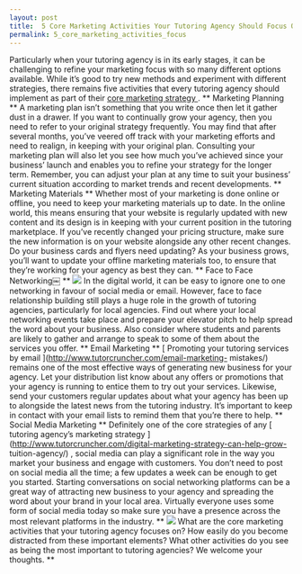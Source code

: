 ```yaml
---
layout: post
title:  5 Core Marketing Activities Your Tutoring Agency Should Focus On
permalink: 5_core_marketing_activities_focus
---
```

Particularly when your tutoring agency is in its early stages, it can be
challenging to refine your marketing focus with so many different options
available. While it’s good to try new methods and experiment with different
strategies, there remains five activities that every tutoring agency should
implement as part of their [ core marketing strategy
](http://www.tutorcruncher.com/4-things-should-know-marketing/) . ** Marketing
Planning ** A marketing plan isn’t something that you write once then let it
gather dust in a drawer. If you want to continually grow your agency, then you
need to refer to your original strategy frequently. You may find that after
several months, you’ve veered off track with your marketing efforts and need
to realign, in keeping with your original plan. Consulting your marketing plan
will also let you see how much you’ve achieved since your business’ launch and
enables you to refine your strategy for the longer term. Remember, you can
adjust your plan at any time to suit your business’ current situation
according to market trends and recent developments. ** Marketing Materials **
Whether most of your marketing is done online or offline, you need to keep
your marketing materials up to date. In the online world, this means ensuring
that your website is regularly updated with new content and its design is in
keeping with your current position in the tutoring marketplace. If you’ve
recently changed your pricing structure, make sure the new information is on
your website alongside any other recent changes. Do your business cards and
flyers need updating? As your business grows, you’ll want to update your
offline marketing materials too, to ensure that they’re working for your
agency as best they can. ** Face to Face Networking￼ **
![](http://www.exordo.com/blog/wp-content/uploads/2013/11/networking.jpg) In
the digital world, it can be easy to ignore one to one networking in favour of
social media or email. However, face to face relationship building still plays
a huge role in the growth of tutoring agencies, particularly for local
agencies. Find out where your local networking events take place and prepare
your elevator pitch to help spread the word about your business. Also consider
where students and parents are likely to gather and arrange to speak to some
of them about the services you offer. ** Email Marketing ** [ Promoting your
tutoring services by email ](http://www.tutorcruncher.com/email-marketing-
mistakes/) remains one of the most effective ways of generating new business
for your agency. Let your distribution list know about any offers or
promotions that your agency is running to entice them to try out your
services. Likewise, send your customers regular updates about what your agency
has been up to alongside the latest news from the tutoring industry. It’s
important to keep in contact with your email lists to remind them that you’re
there to help. ** Social Media Marketing ** Definitely one of the core
strategies of any [ tutoring agency’s marketing strategy
](http://www.tutorcruncher.com/digital-marketing-strategy-can-help-grow-
tuition-agency/) , social media can play a significant role in the way you
market your business and engage with customers. You don’t need to post on
social media all the time; a few updates a week can be enough to get you
started. Starting conversations on social networking platforms can be a great
way of attracting new business to your agency and spreading the word about
your brand in your local area. Virtually everyone uses some form of social
media today so make sure you have a presence across the most relevant
platforms in the industry. **
![](https://c2.staticflickr.com/4/3267/3256031851_6d0a863f71_z.jpg?zz=1) What
are the core marketing activities that your tutoring agency focuses on? How
easily do you become distracted from these important elements? What other
activities do you see as being the most important to tutoring agencies? We
welcome your thoughts. **
